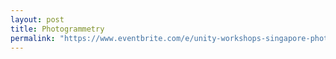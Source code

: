 ```yaml
---
layout: post
title: Photogrammetry
permalink: "https://www.eventbrite.com/e/unity-workshops-singapore-photogrammetry-tickets-56471937084"
---
```

